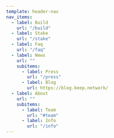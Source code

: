 ```yaml
---
template: header-nav
nav_items:
  - label: Build
    url: "/build"
  - label: Stake
    url: "/stake"
  - label: Faq
    url: "/faq"
  - label: News
    url: ""
    subitems:
      - label: Press
        url: "/press"
      - label: Blog
        url: https://blog.keep.network/
  - label: About
    url: ""
    subitems:
      - label: Team
        url: "#team"
      - label: Info
        url: "/info"
---
```

